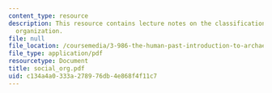 ```yaml
---
content_type: resource
description: This resource contains lecture notes on the classification of social
  organization.
file: null
file_location: /coursemedia/3-986-the-human-past-introduction-to-archaeology-fall-2006/c134a4a0333a278976db4e868f4f11c7_social_org.pdf
file_type: application/pdf
resourcetype: Document
title: social_org.pdf
uid: c134a4a0-333a-2789-76db-4e868f4f11c7
---
```

